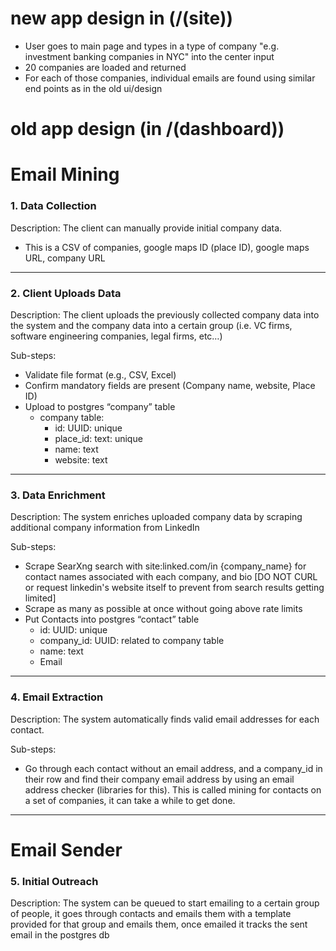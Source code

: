 # new app design in (/(site))

- User goes to main page and types in a type of company "e.g. investment banking companies in NYC" into the center input
- 20 companies are loaded and returned
- For each of those companies, individual emails are found using similar end points as in the old ui/design

# old app design (in /(dashboard))

# Email Mining

### 1. Data Collection

Description: The client can manually provide initial company data.

- This is a CSV of companies, google maps ID (place ID), google maps URL, company URL

---

### 2. Client Uploads Data

Description: The client uploads the previously collected company data into the system and the company data into a certain group (i.e. VC firms, software engineering companies, legal firms, etc…)

Sub-steps:

- Validate file format (e.g., CSV, Excel)
- Confirm mandatory fields are present (Company name, website, Place ID)
- Upload to postgres “company” table
  - company table:
    - id: UUID: unique
    - place_id: text: unique
    - name: text
    - website: text

---

### 3. Data Enrichment

Description: The system enriches uploaded company data by scraping additional company information from LinkedIn

Sub-steps:

- Scrape SearXng search with site:linked.com/in {company_name} for contact names associated with each company, and bio [DO NOT CURL or request linkedin's website itself to prevent from search results getting limited]
- Scrape as many as possible at once without going above rate limits
- Put Contacts into postgres “contact” table
  - id: UUID: unique
  - company_id: UUID: related to company table
  - name: text
  - Email

---

### 4. Email Extraction

Description: The system automatically finds valid email addresses for each contact.

Sub-steps:

- Go through each contact without an email address, and a company_id in their row and find their company email address by using an email address checker (libraries for this). This is called mining for contacts on a set of companies, it can take a while to get done.

---

# Email Sender

### 5. Initial Outreach

Description: The system can be queued to start emailing to a certain group of people, it goes through contacts and emails them with a template provided for that group and emails them, once emailed it tracks the sent email in the postgres db
